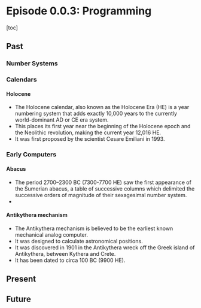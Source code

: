 # Episode 0.0.3: Programming

[toc]

## Past

### Number Systems

### Calendars

#### Holocene

* The Holocene calendar, also known as the Holocene Era (HE) is a year numbering system that adds exactly 10,000 years to the currently world-dominant AD or CE era system.
* This places its first year near the beginning of the Holocene epoch and the Neolithic revolution, making the current year 12,016 HE.
* It was first proposed by the scientist Cesare Emiliani in 1993.

### Early Computers

#### Abacus

* The period 2700–2300 BC (7300-7700 HE) saw the first appearance of the Sumerian abacus, a table of successive columns which delimited the successive orders of magnitude of their sexagesimal number system.
* 

#### Antikythera mechanism

* The Antikythera mechanism is believed to be the earliest known mechanical analog computer.
* It was designed to calculate astronomical positions.
* It was discovered in 1901 in the Antikythera wreck off the Greek island of Antikythera, between Kythera and Crete.
* It has been dated to circa 100 BC (9900 HE).

## Present

## Future
